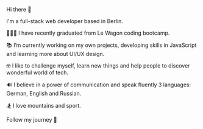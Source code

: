 Hi there 👋

I'm a full-stack web developer based in Berlin.

👩🏻‍💻 I have recently graduated from Le Wagon coding bootcamp.

📚 I’m currently working on my own projects, developing skills in JavaScript and learning more about UI/UX design.

🤓 I like to challenge myself, learn new things and help people to discover wonderful world of tech.

🔊 I believe in a power of communication and speak fluently 3 languages: German, English and Russian.

🏂 I love mountains and sport.

Follow my journey 🚀
